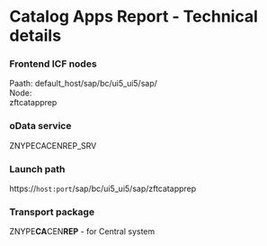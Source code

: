 # Catalog Apps Report - Technical details

### Frontend ICF nodes
Paath: default_host/sap/bc/ui5_ui5/sap/<br>
Node: <br>
zftcatapprep<br>

### oData service
ZNYPECACENREP_SRV

### Launch path
https://`host:port`/sap/bc/ui5_ui5/sap/zftcatapprep

### Transport package
ZNYPE**CA**CEN**REP** - for Central system<br>



